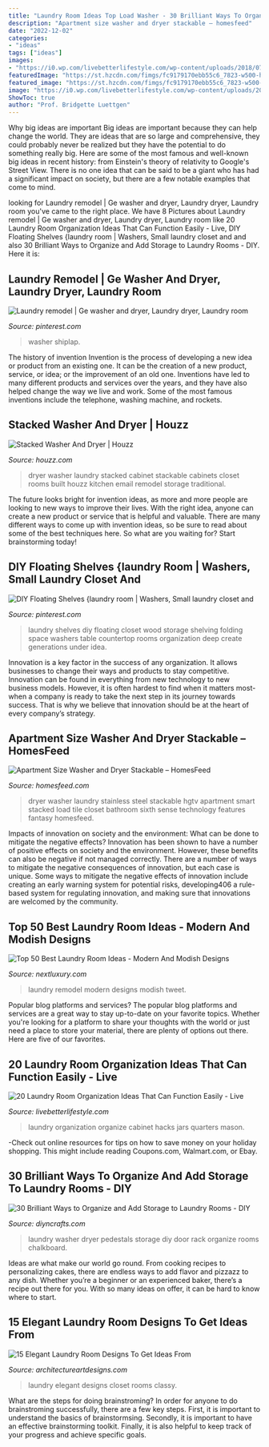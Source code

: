 ```yaml
---
title: "Laundry Room Ideas Top Load Washer - 30 Brilliant Ways To Organize And Add Storage To Laundry Rooms"
description: "Apartment size washer and dryer stackable – homesfeed"
date: "2022-12-02"
categories:
- "ideas"
tags: ["ideas"]
images:
- "https://i0.wp.com/livebetterlifestyle.com/wp-content/uploads/2018/07/19-Briliant-Hacks-to-Organize-Small-Laundry-Room-Design-Ideas.jpg?resize=1024%2C1536&amp;ssl=1"
featuredImage: "https://st.hzcdn.com/fimgs/fc9179170ebb55c6_7823-w500-h666-b0-p0--traditional-laundry-room.jpg"
featured_image: "https://st.hzcdn.com/fimgs/fc9179170ebb55c6_7823-w500-h666-b0-p0--traditional-laundry-room.jpg"
image: "https://i0.wp.com/livebetterlifestyle.com/wp-content/uploads/2018/07/19-Briliant-Hacks-to-Organize-Small-Laundry-Room-Design-Ideas.jpg?resize=1024%2C1536&amp;ssl=1"
ShowToc: true
author: "Prof. Bridgette Luettgen"
---
```



Why big ideas are important
Big ideas are important because they can help change the world. They are ideas that are so large and comprehensive, they could probably never be realized but they have the potential to do something really big. Here are some of the most famous and well-known big ideas in recent history: from Einstein's theory of relativity to Google's Street View. There is no one idea that can be said to be a giant who has had a significant impact on society, but there are a few notable examples that come to mind.

	

		
looking for Laundry remodel | Ge washer and dryer, Laundry dryer, Laundry room you've came to the right place. We have 8 Pictures about Laundry remodel | Ge washer and dryer, Laundry dryer, Laundry room like 20 Laundry Room Organization Ideas That Can Function Easily - Live, DIY Floating Shelves {laundry room | Washers, Small laundry closet and and also 30 Brilliant Ways to Organize and Add Storage to Laundry Rooms - DIY. Here it is:
		
    
## Laundry Remodel | Ge Washer And Dryer, Laundry Dryer, Laundry Room

<img loading=lazy src="https://i.pinimg.com/736x/99/ef/9f/99ef9f516bc03d90e6d2c295683df8ca.jpg" onerror="this.onerror=null;this.src='https://tse1.mm.bing.net/th?id=OIP.V_EhOP74AAJ9w0BRXPHrVAHaJ3&amp;pid=15.1';" alt="Laundry remodel | Ge washer and dryer, Laundry dryer, Laundry room">

_Source: pinterest.com_

>washer shiplap. 

	

The history of invention
Invention is the process of developing a new idea or product from an existing one. It can be the creation of a new product, service, or idea; or the improvement of an old one. Inventions have led to many different products and services over the years, and they have also helped change the way we live and work. Some of the most famous inventions include the telephone, washing machine, and rockets.

    
## Stacked Washer And Dryer | Houzz

<img loading=lazy src="https://st.hzcdn.com/fimgs/fc9179170ebb55c6_7823-w500-h666-b0-p0--traditional-laundry-room.jpg" onerror="this.onerror=null;this.src='https://tse1.mm.bing.net/th?id=OIP.6uvNazFTx1hXrGebialvjwHaJ3&amp;pid=15.1';" alt="Stacked Washer And Dryer | Houzz">

_Source: houzz.com_

>dryer washer laundry stacked cabinet stackable cabinets closet rooms built houzz kitchen email remodel storage traditional. 

	

The future looks bright for invention ideas, as more and more people are looking to new ways to improve their lives. With the right idea, anyone can create a new product or service that is helpful and valuable. There are many different ways to come up with invention ideas, so be sure to read about some of the best techniques here. So what are you waiting for? Start brainstorming today!

    
## DIY Floating Shelves {laundry Room | Washers, Small Laundry Closet And

<img loading=lazy src="https://s-media-cache-ak0.pinimg.com/736x/32/d8/2b/32d82b6bc9f8fd3f1bdc04d7f0b01b10.jpg" onerror="this.onerror=null;this.src='https://tse4.mm.bing.net/th?id=OIP.ORJtAamD__y2EdP4dM7jKgHaLL&amp;pid=15.1';" alt="DIY Floating Shelves {laundry room | Washers, Small laundry closet and">

_Source: pinterest.com_

>laundry shelves diy floating closet wood storage shelving folding space washers table countertop rooms organization deep create generations under idea. 

	

Innovation is a key factor in the success of any organization. It allows businesses to change their ways and products to stay competitive. Innovation can be found in everything from new technology to new business models. However, it is often hardest to find when it matters most- when a company is ready to take the next step in its journey towards success. That is why we believe that innovation should be at the heart of every company’s strategy.

    
## Apartment Size Washer And Dryer Stackable – HomesFeed

<img loading=lazy src="https://homesfeed.com/wp-content/uploads/2015/09/laundry-room-washer-dryer-basket.jpeg" onerror="this.onerror=null;this.src='https://tse4.mm.bing.net/th?id=OIP.csl9ag3hI6E1Frd10N_LyAHaLH&amp;pid=15.1';" alt="Apartment Size Washer and Dryer Stackable – HomesFeed">

_Source: homesfeed.com_

>dryer washer laundry stainless steel stackable hgtv apartment smart stacked load tile closet bathroom sixth sense technology features fantasy homesfeed. 

	

Impacts of innovation on society and the environment: What can be done to mitigate the negative effects?
Innovation has been shown to have a number of positive effects on society and the environment. However, these benefits can also be negative if not managed correctly. There are a number of ways to mitigate the negative consequences of innovation, but each case is unique. Some ways to mitigate the negative effects of innovation include creating an early warning system for potential risks, developing406
a rule-based system for regulating innovation, and making sure that innovations are welcomed by the community.

    
## Top 50 Best Laundry Room Ideas - Modern And Modish Designs

<img loading=lazy src="http://nextluxury.com/wp-content/uploads/laundry-room-remodel-ideas.jpg" onerror="this.onerror=null;this.src='https://tse1.mm.bing.net/th?id=OIP.iPuSmSS5HAg0UIRTq3Ex3QAAAA&amp;pid=15.1';" alt="Top 50 Best Laundry Room Ideas - Modern And Modish Designs">

_Source: nextluxury.com_

>laundry remodel modern designs modish tweet. 

	

Popular blog platforms and services?
The popular blog platforms and services are a great way to stay up-to-date on your favorite topics. Whether you're looking for a platform to share your thoughts with the world or just need a place to store your material, there are plenty of options out there. Here are five of our favorites.

    
## 20 Laundry Room Organization Ideas That Can Function Easily - Live

<img loading=lazy src="https://i0.wp.com/livebetterlifestyle.com/wp-content/uploads/2018/07/19-Briliant-Hacks-to-Organize-Small-Laundry-Room-Design-Ideas.jpg?resize=1024%2C1536&amp;ssl=1" onerror="this.onerror=null;this.src='https://tse4.mm.bing.net/th?id=OIP.k4dRPZEoA1xmc5PvMvACBAHaLH&amp;pid=15.1';" alt="20 Laundry Room Organization Ideas That Can Function Easily - Live">

_Source: livebetterlifestyle.com_

>laundry organization organize cabinet hacks jars quarters mason. 

	

-Check out online resources for tips on how to save money on your holiday shopping. This might include reading Coupons.com, Walmart.com, or Ebay.

    
## 30 Brilliant Ways To Organize And Add Storage To Laundry Rooms - DIY

<img loading=lazy src="https://www.diyncrafts.com/wp-content/uploads/2014/06/13-makeover.jpg" onerror="this.onerror=null;this.src='https://tse1.mm.bing.net/th?id=OIP.axReT8di91ae3x3nzPOLjAHaLI&amp;pid=15.1';" alt="30 Brilliant Ways to Organize and Add Storage to Laundry Rooms - DIY">

_Source: diyncrafts.com_

>laundry washer dryer pedestals storage diy door rack organize rooms chalkboard. 

	

Ideas are what make our world go round. From cooking recipes to personalizing cakes, there are endless ways to add flavor and pizzazz to any dish. Whether you’re a beginner or an experienced baker, there’s a recipe out there for you. With so many ideas on offer, it can be hard to know where to start.

    
## 15 Elegant Laundry Room Designs To Get Ideas From

<img loading=lazy src="http://www.architectureartdesigns.com/wp-content/uploads/2014/11/15-Elegant-Laundry-Room-Designs-To-Get-Ideas-From-8-630x925.jpg" onerror="this.onerror=null;this.src='https://tse2.mm.bing.net/th?id=OIP.lBxRVskbxjlcbn36rogPgAHaK3&amp;pid=15.1';" alt="15 Elegant Laundry Room Designs To Get Ideas From">

_Source: architectureartdesigns.com_

>laundry elegant designs closet rooms classy. 

	

What are the steps for doing brainstroming?
In order for anyone to do brainstroming successfully, there are a few key steps. First, it is important to understand the basics of brainstormsing. Secondly, it is important to have an effective brainstorming toolkit. Finally, it is also helpful to keep track of your progress and achieve specific goals.

